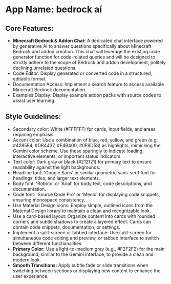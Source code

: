 # **App Name**: bedrock aí

## Core Features:

- **Minecraft Bedrock & Addon Chat:** A dedicated chat interface powered by generative AI to answer questions specifically about Minecraft Bedrock and addon creation. This chat will leverage the existing code generator function for code-related queries and will be designed to strictly adhere to the scope of Bedrock and addon development, politely declining unrelated questions.
- Code Editor: Display generated or converted code in a structured, editable format.
- Documentation Access: Implement a search feature to access available Minecraft Bedrock documentation.
- Examples Display: Display example addon packs with source codes to assist user learning.

## Style Guidelines:

- Secondary color: White (#FFFFFF) for cards, input fields, and areas requiring emphasis.
- Accent color: Use a combination of blue, red, yellow, and green (e.g. #4285F4, #DB4437, #F4B400, #0F9D58) as highlights, mimicking the Gemini color scheme. Use these sparingly to indicate loading, interactive elements, or important status indicators.
- Text color: Dark gray or black (#212121) for primary text to ensure readability against the light backgrounds.
- Headline font: 'Google Sans' or similar geometric sans-serif font for headings, titles, and larger text elements.
- Body font: 'Roboto' or 'Arial' for body text, code descriptions, and documentation.
- Code font: 'Source Code Pro' or 'Menlo' for displaying code snippets, ensuring monospace consistency.
- Use Material Design icons: Employ simple, outlined icons from the Material Design library to maintain a clean and recognizable look.
- Use a card-based layout: Organize content into cards with rounded corners and subtle shadows to create a layered effect. Cards can contain code snippets, documentation, or settings.
- Implement a split-screen or tabbed interface: Use split-screen for simultaneous code editing and preview, or tabbed interface to switch between different functionalities.
- **Primary Color:** Use a light-to-medium gray (e.g., #F2F2F2) for the main background, similar to the Gemini interface, to provide a clean and modern look.
- **Smooth Transitions:** Apply subtle fade or slide transitions when switching between sections or displaying new content to enhance the user experience.